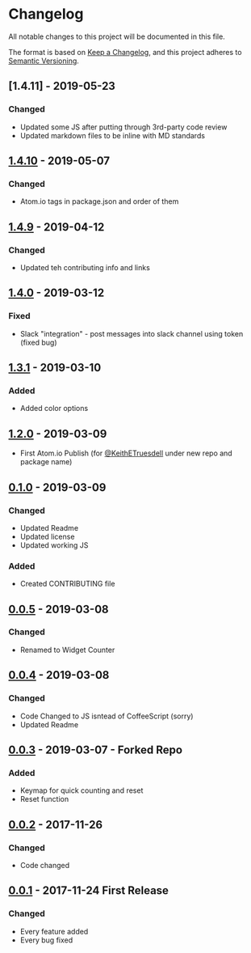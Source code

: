 # Changelog
All notable changes to this project will be documented in this file.

The format is based on [Keep a Changelog](https://keepachangelog.com/en/1.0.0/),
and this project adheres to [Semantic Versioning](https://semver.org/spec/v2.0.0.html).

## [1.4.11] - 2019-05-23
### Changed
* Updated some JS after putting through 3rd-party code review
* Updated markdown files to be inline with MD standards

## [1.4.10] - 2019-05-07
### Changed
* Atom.io tags in package.json and order of them

## [1.4.9] - 2019-04-12
### Changed
* Updated teh contributing info and links

## [1.4.0] - 2019-03-12
### Fixed
* Slack "integration" - post messages into slack channel using token (fixed bug)

## [1.3.1] - 2019-03-10
### Added
* Added color options

## [1.2.0] - 2019-03-09
* First Atom.io Publish (for [@KeithETruesdell] under new repo and package name)

## [0.1.0] - 2019-03-09
### Changed
* Updated Readme
* Updated license
* Updated working JS

### Added 
* Created CONTRIBUTING file

## [0.0.5] - 2019-03-08
### Changed
* Renamed to Widget Counter

## [0.0.4] - 2019-03-08
### Changed
* Code Changed to JS isntead of CoffeeScript (sorry)
* Updated Readme

## [0.0.3] - 2019-03-07 - Forked Repo
### Added
* Keymap for quick counting and reset
* Reset function

## [0.0.2] - 2017-11-26
### Changed
* Code changed

## [0.0.1] - 2017-11-24 First Release
### Changed
* Every feature added
* Every bug fixed

[@KeithETruesdell]: https://github.com/KeithETruesdell/
[KeithETruesdell]: https://github.com/KeithETruesdell/
[Unreleased]: https://github.com/KeithETruesdell/widget-counter/compare/v1.4.11...HEAD
[1.4.10]: https://github.com/KeithETruesdell/widget-counter/compare/v1.4.11...v1.4.11
[1.4.10]: https://github.com/KeithETruesdell/widget-counter/compare/v1.4.9...v1.4.10
[1.4.9]: https://github.com/KeithETruesdell/widget-counter/compare/v1.4.0...v1.4.9
[1.4.0]: https://github.com/KeithETruesdell/widget-counter/compare/v1.3.1...v1.4.0
[1.3.1]: https://github.com/KeithETruesdell/widget-counter/compare/v1.2.0...v1.3.1
[1.2.0]: https://github.com/KeithETruesdell/widget-counter/compare/v1.0.0...v1.2.0
[0.1.0]: https://github.com/KeithETruesdell/widget-counter/compare/v0.0.2...v1.0.0
[0.0.5]: https://github.com/KeithETruesdell/widget-counter/compare/v0.0.2...v1.0.0
[0.0.4]: https://github.com/KeithETruesdell/widget-counter/compare/v0.0.2...v1.0.0
[0.0.3]: https://github.com/KeithETruesdell/widget-counter/compare/v0.0.2...v1.0.0
[0.0.2]: https://github.com/AlynxZhou/atom-counter/compare/v0.0.1...v0.0.2
[0.0.1]: https://github.com/AlynxZhou/atom-counter/releases/tag/v0.0.1
